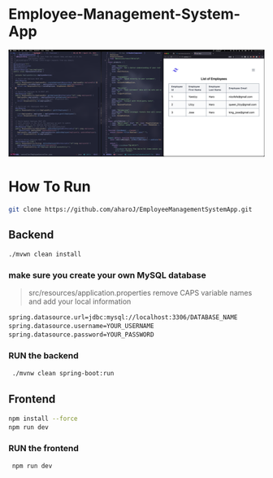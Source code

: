 # Employee-Management-System-App
![alt text](ems.png)


# How To Run 

```sh
git clone https://github.com/aharoJ/EmployeeManagementSystemApp.git
```

## Backend

```sh
./mvwn clean install
```
### make sure you create your own MySQL database

> src/resources/application.properties
> remove CAPS variable names and add your local information
```sh
spring.datasource.url=jdbc:mysql://localhost:3306/DATABASE_NAME
spring.datasource.username=YOUR_USERNAME
spring.datasource.password=YOUR_PASSWORD
```

### RUN the backend
```sh
 ./mvnw clean spring-boot:run
```

## Frontend

```sh
npm install --force
npm run dev
```

### RUN the frontend
```sh
 npm run dev
```